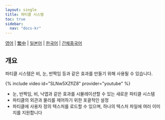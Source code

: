 ```yaml
---
layout: single
title: 파티클 시스템
toc: true
sidebar:
  nav: "docs-kr"
---
```

[영어](/dancexr/features/particles) | [繁中](/tw/dancexr/features/particles) | [일본어](/jp/dancexr/features/particles) | [한국어](/kr/dancexr/features/particles) | [간체중국어](/zh/dancexr/features/particles)


## 개요
파티클 시스템은 비, 눈, 반짝임 등과 같은 효과를 만들기 위해 사용될 수 있습니다.

{% include video id="SLNw5XZflZ8" provider="youtube" %}
* 눈, 반짝임, 비, 낙엽과 같은 효과를 시뮬레이션할 수 있는 새로운 파티클 시스템
* 파티클의 외관과 물리를 제어하기 위한 포괄적인 설정
* 파티클에 사용자 정의 텍스처를 로드할 수 있으며, 하나의 텍스처 파일에 여러 이미지를 지원합니다
